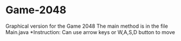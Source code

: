# Game-2048
Graphical version for the Game 2048
The main method is in the file Main.java
*Instruction: Can use arrow keys or W,A,S,D button to move
